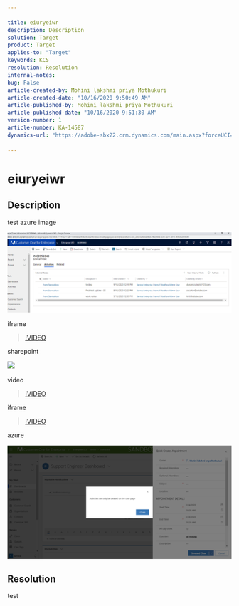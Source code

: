 ```yaml
---

title: eiuryeiwr  
description: Description  
solution: Target  
product: Target  
applies-to: "Target"  
keywords: KCS  
resolution: Resolution  
internal-notes:   
bug: False  
article-created-by: Mohini lakshmi priya Mothukuri  
article-created-date: "10/16/2020 9:50:49 AM"  
article-published-by: Mohini lakshmi priya Mothukuri  
article-published-date: "10/16/2020 9:51:30 AM"  
version-number: 1  
article-number: KA-14587  
dynamics-url: "https://adobe-sbx22.crm.dynamics.com/main.aspx?forceUCI=1&pagetype=entityrecord&etn=knowledgearticle&id=fc248311-950f-eb11-a813-000d3a98f7e7"

---
```


# eiuryeiwr

## Description

test azure image

![](assets/___e64216ac-940e-eb11-a813-000d3a102a06___.png)

iframe

>[!VIDEO](https://video.tv.adobe.com/v/18696?quality=9&learn=on)

sharepoint

![](https://adobe.sharepoint.com/sites/D365Attachments-Non-Prod/knowledgearticle/azure%20image%20test%202_B5CDDAE7860FEB11A813000D3A98F7E7/chat.PNG)

video

 >[!VIDEO](https://video.tv.adobe.com/v/18696?quality=9&learn=on)  

iframe

>[!VIDEO](https://video.tv.adobe.com/v/18696?quality=9&learn=on)

azure

![](assets/___63f837a8-a90e-eb11-a813-000d3a98f7e7___.png)

## Resolution

test
